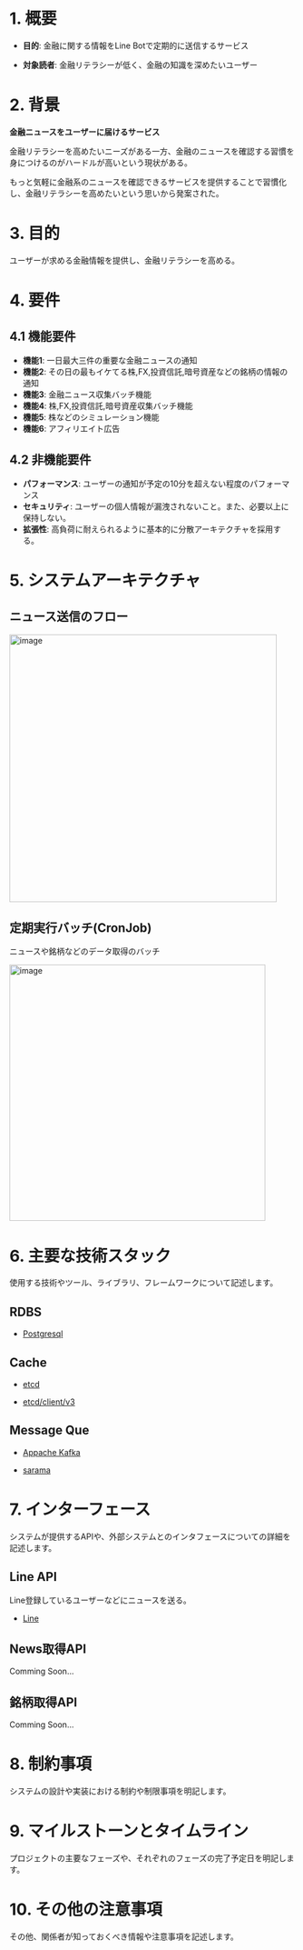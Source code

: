 # 1. 概要

- **目的**: 金融に関する情報をLine Botで定期的に送信するサービス

- **対象読者**: 金融リテラシーが低く、金融の知識を深めたいユーザー

# 2. 背景

**金融ニュースをユーザーに届けるサービス**

金融リテラシーを高めたいニーズがある一方、金融のニュースを確認する習慣を身につけるのがハードルが高いという現状がある。

もっと気軽に金融系のニュースを確認できるサービスを提供することで習慣化し、金融リテラシーを高めたいという思いから発案された。

# 3. 目的

ユーザーが求める金融情報を提供し、金融リテラシーを高める。

# 4. 要件

## 4.1 機能要件

- **機能1**: 一日最大三件の重要な金融ニュースの通知
- **機能2**: その日の最もイケてる株,FX,投資信託,暗号資産などの銘柄の情報の通知
- **機能3**: 金融ニュース収集バッチ機能
- **機能4**: 株,FX,投資信託,暗号資産収集バッチ機能
- **機能5**: 株などのシミュレーション機能
- **機能6**: アフィリエイト広告

## 4.2 非機能要件

- **パフォーマンス**: ユーザーの通知が予定の10分を超えない程度のパフォーマンス
- **セキュリティ**: ユーザーの個人情報が漏洩されないこと。また、必要以上に保持しない。
- **拡張性**: 高負荷に耐えられるように基本的に分散アーキテクチャを採用する。

# 5. システムアーキテクチャ

## ニュース送信のフロー

<img width="471" alt="image" src="https://github.com/yoshihiro-shu/financial-bot/assets/84740493/c0aecaf8-9126-4c3b-a194-acc5e6cc8083">

## 定期実行バッチ(CronJob)

ニュースや銘柄などのデータ取得のバッチ

<img width="451" alt="image" src="https://github.com/yoshihiro-shu/financial-bot/assets/84740493/081fefbe-8560-4fb1-a948-bb2218e9cc59">

# 6. 主要な技術スタック

使用する技術やツール、ライブラリ、フレームワークについて記述します。

## RDBS

- [Postgresql](https://www.postgresql.org/)

## Cache

- [etcd](https://etcd.io/)

- [etcd/client/v3](https://github.com/etcd-io/etcd/tree/main/client/v3)

## Message Que

- [Appache Kafka](https://kafka.apache.org/)

- [sarama](https://github.com/IBM/sarama)

# 7. インターフェース

システムが提供するAPIや、外部システムとのインタフェースについての詳細を記述します。

## Line API

Line登録しているユーザーなどにニュースを送る。

- [Line](https://developers.line.biz/ja/docs/messaging-api/building-bot/)

## News取得API

Comming Soon...

## 銘柄取得API

Comming Soon...

# 8. 制約事項

システムの設計や実装における制約や制限事項を明記します。

# 9. マイルストーンとタイムライン

プロジェクトの主要なフェーズや、それぞれのフェーズの完了予定日を明記します。

# 10. その他の注意事項

その他、関係者が知っておくべき情報や注意事項を記述します。

